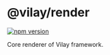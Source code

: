 # @vilay/render

[![npm version](https://badge.fury.io/js/@vilay%2Frender.svg)](https://badge.fury.io/js/@vilay%2Frender)

Core renderer of Vilay framework.
